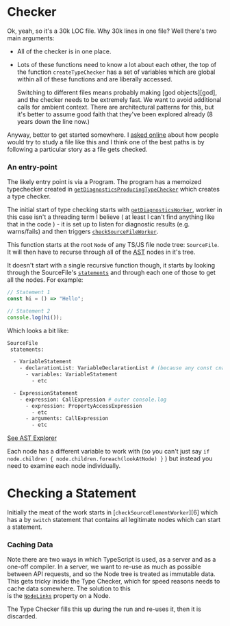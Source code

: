 # Checker

Ok, yeah, so it's a 30k LOC file. Why 30k lines in one file? Well there's two main arguments:

- All of the checker is in one place.
- Lots of these functions need to know a lot about each other, the top of the function `createTypeChecker` has a
  set of variables which are global within all of these functions and are liberally accessed.

  Switching to different files means probably making [god objects][god], and the checker needs to be extremely
  fast. We want to avoid additional calls for ambient context. There are architectural patterns for this, but it's
  better to assume good faith that they've been explored already (8 years down the line now.)

Anyway, better to get started somewhere. I [asked online](https://twitter.com/orta/status/1148335807780007939)
about how people would try to study a file like this and I think one of the best paths is by following a
particular story as a file gets checked.

### An entry-point

The likely entry point is via a Program. The program has a memoized typechecker created in
[`getDiagnosticsProducingTypeChecker`][0] which creates a type checker.

The initial start of type checking starts with [`getDiagnosticsWorker`][1], worker in this case isn't a threading
term I believe ( at least I can't find anything like that in the code ) - it is set up to listen for diagnostic
results (e.g. warns/fails) and then triggers [`checkSourceFileWorker`][2].

This function starts at the root `Node` of any TS/JS file node tree: `SourceFile`. It will then have to recurse
through all of the [AST][ast] nodes in it's tree.

It doesn't start with a single recursive function though, it starts by looking through the SourceFile's
[`statements`][4] and through each one of those to get all the nodes. For example:

```ts
// Statement 1
const hi = () => "Hello";

// Statement 2
console.log(hi());
```

Which looks a bit like:

```sh
SourceFile
 statements:

  - VariableStatement
    - declarationList: VariableDeclarationList # (because any const cna have many declarations in a row... )
      - variables: VariableStatement
        - etc

  - ExpressionStatement
    - expression: CallExpression # outer console.log
      - expression: PropertyAccessExpression
        - etc
      - arguments: CallExpression
        - etc
```

[See AST Explorer](https://astexplorer.net/#/gist/80c981c87035a45a753c0ee5c983ecc9/6276351b153f4dac9811bf7214c9b236ae420c7e)

Each node has a different variable to work with (so you can't just say
`if node.children { node.children.foreach(lookAtNode) }` ) but instead you need to examine each node individually.

# Checking a Statement

Initially the meat of the work starts in [`checkSourceElementWorker`][6] which has a by `switch` statement that
contains all legitimate nodes which can start a statement.

### Caching Data

Note there are two ways in which TypeScript is used, as a server and as a one-off compiler. In a server, we want
to re-use as much as possible between API requests, and so the Node tree is treated as immutable data. This gets
tricky inside the Type Checker, which for speed reasons needs to cache data somewhere. The solution to this \
is the [`NodeLinks`][3] property on a Node.

The Type Checker fills this up during the run and re-uses it, then it is discarded.

<!-- prettier-ignore-start -->
[0]: <src/compiler/program.ts - function getDiagnosticsProducingTypeChecker() {>
[1]: <src/compiler/checker.ts - function getDiagnosticsWorker(sourceFile: SourceFile): Diagnostic[] {> 
[2]: <src/compiler/checker.ts - function checkSourceFileWorker(node: SourceFile) {> 
[3]: </src/compiler/types.ts -  export interface NodeLinks> 
[4]: ../GLOSSARY.md#statements 
[ast]: ../GLOSSARY.md#statements 
[5]: <src/compiler/checker.ts - function checkSourceElementWorker(node: Node): void {>
<!-- prettier-ignore-end -->
